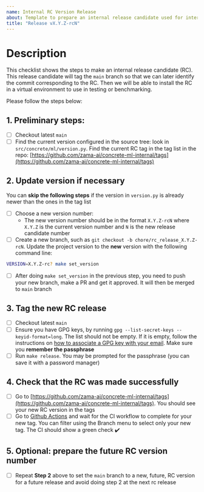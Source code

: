 ```yaml
---
name: Internal RC Version Release
about: Template to prepare an internal release candidate used for internal testing
title: "Release vX.Y.Z-rcN"
---
```

<!-- Make sure to set the proper version in the issue template -->

# Description

This checklist shows the steps to make an internal release candidate (RC). This release candidate will
tag the `main` branch so that we can later identify the commit corresponding to the RC. Then
we will be able to install the RC in a virtual environment to use in testing or benchmarking. 

Please follow the steps below:

## 1. Preliminary steps:

- [ ] Checkout latest `main`
- [ ] Find the current version configured in the source tree: look in `src/concrete/ml/version.py`. Find the current RC tag in the tag list in the repo: [https://github.com/zama-ai/concrete-ml-internal/tags](https://github.com/zama-ai/concrete-ml-internal/tags)

## 2. Update version if necessary 

You can **skip the following steps** if the version in `version.py` is already newer than the ones in the tag list

- [ ] Choose a new version number: 
  - The new version number should be in the format `X.Y.Z-rcN` where `X.Y.Z` is the current version number and `N` is the new release candidate number
- [ ] Create a new branch, such as `git checkout -b chore/rc_release_X.Y.Z-rcN`. Update the project version to the **new** version with the following command line:

```bash
VERSION=X.Y.Z-rc? make set_version
```
- [ ] After doing `make set_version` in the previous step, you need to push your new branch, make a PR and get it approved. It will then be merged to `main` branch

## 3. Tag the new RC release

- [ ] Checkout latest `main`
- [ ] Ensure you have GPG keys, by running `gpg --list-secret-keys --keyid-format=long`. The list should not be empty. If it is empty, follow the instructions on [how to associate a GPG key with your email](https://docs.github.com/en/authentication/managing-commit-signature-verification/associating-an-email-with-your-gpg-key). Make sure you **remember the passphrase**
- [ ] Run `make release`. You may be prompted for the passphrase (you can save it with a password manager)

## 4. Check that the RC was made successfully

- [ ] Go to [https://github.com/zama-ai/concrete-ml-internal/tags](https://github.com/zama-ai/concrete-ml-internal/tags). You should see your new RC version in the tags
- [ ] Go to [Github Actions](https://github.com/zama-ai/concrete-ml-internal/actions) and wait for the CI workflow to complete for your new tag. You can filter using the Branch menu to select only your new tag. The CI should show a green check :heavy_check_mark: 

## 5. Optional: prepare the future RC version number
- [ ] Repeat **Step 2** above to set the `main` branch to a new, future, RC version for a future release and avoid doing step 2 at the next rc release
